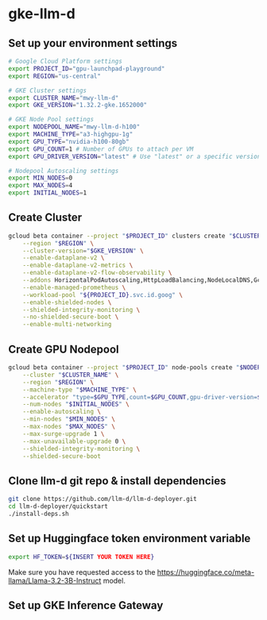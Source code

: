 # gke-llm-d
## Set up your environment settings
```bash
# Google Cloud Platform settings
export PROJECT_ID="gpu-launchpad-playground"
export REGION="us-central"

# GKE Cluster settings
export CLUSTER_NAME="mwy-llm-d"
export GKE_VERSION="1.32.2-gke.1652000"

# GKE Node Pool settings
export NODEPOOL_NAME="mwy-llm-d-h100"
export MACHINE_TYPE="a3-highgpu-1g"
export GPU_TYPE="nvidia-h100-80gb"
export GPU_COUNT=1 # Number of GPUs to attach per VM
export GPU_DRIVER_VERSION="latest" # Use "latest" or a specific version

# Nodepool Autoscaling settings
export MIN_NODES=0
export MAX_NODES=4
export INITIAL_NODES=1
```

## Create Cluster
```bash
gcloud beta container --project "$PROJECT_ID" clusters create "$CLUSTER_NAME" \
    --region "$REGION" \
    --cluster-version="$GKE_VERSION" \
    --enable-dataplane-v2 \
    --enable-dataplane-v2-metrics \
    --enable-dataplane-v2-flow-observability \
    --addons HorizontalPodAutoscaling,HttpLoadBalancing,NodeLocalDNS,GcePersistentDiskCsiDriver,GcsFuseCsiDriver \
    --enable-managed-prometheus \
    --workload-pool "${PROJECT_ID}.svc.id.goog" \
    --enable-shielded-nodes \
    --shielded-integrity-monitoring \
    --no-shielded-secure-boot \
    --enable-multi-networking
```
## Create GPU Nodepool
```bash
gcloud beta container --project "$PROJECT_ID" node-pools create "$NODEPOOL_NAME" \
    --cluster "$CLUSTER_NAME" \
    --region "$REGION" \
    --machine-type "$MACHINE_TYPE" \
    --accelerator "type=$GPU_TYPE,count=$GPU_COUNT,gpu-driver-version=$GPU_DRIVER_VERSION" \
    --num-nodes "$INITIAL_NODES" \
    --enable-autoscaling \
    --min-nodes "$MIN_NODES" \
    --max-nodes "$MAX_NODES" \
    --max-surge-upgrade 1 \
    --max-unavailable-upgrade 0 \
    --shielded-integrity-monitoring \
    --shielded-secure-boot
```

## Clone llm-d git repo & install dependencies
```bash
git clone https://github.com/llm-d/llm-d-deployer.git
cd llm-d-deployer/quickstart
./install-deps.sh
```

## Set up Huggingface token environment variable
```bash
export HF_TOKEN=${INSERT YOUR TOKEN HERE}
```

Make sure you have requested access to the https://huggingface.co/meta-llama/Llama-3.2-3B-Instruct model.

## Set up GKE Inference Gateway
